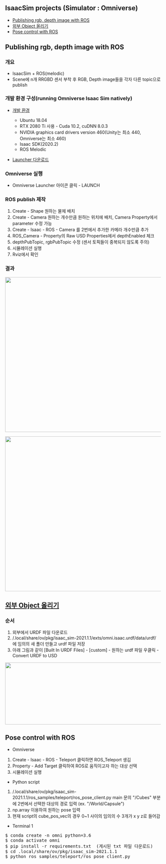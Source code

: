 ## IsaacSim projects (Simulator : Omniverse)

  * [Publishing rgb, depth image with ROS](https://github.com/SungjoonCho/IsaacSim_Omniverse#user-content-publishing-rgb-depth-image-with-ros)
  * [외부 Object 올리기](https://github.com/SungjoonCho/IsaacSim_Omniverse#user-content-%EC%99%B8%EB%B6%80-object-%EC%98%AC%EB%A6%AC%EA%B8%B0) 
  * [Pose control with ROS](https://github.com/SungjoonCho/IsaacSim_Omniverse#pose-control-with-ros)
  
## Publishing rgb, depth image with ROS 

### 개요

* IsaacSim + ROS(melodic)
* Scene에 n개 RRGBD 센서 부착 후 RGB, Depth image들을 각자 다른 topic으로 publish

### 개발 환경 구성(running Omniverse Isaac Sim natively)

* [개발 환경](https://docs.omniverse.nvidia.com/app_isaacsim/app_isaacsim/requirements.html)
  * Ubuntu 18.04
  * RTX 2080 Ti 사용 - Cuda 10.2, cuDNN 8.0.3
  * NVIDIA graphics card drivers version 460(Unity는 최소 440, Omniverse는 최소 460)
  * Isaac SDK(2020.2)
  * ROS Melodic
  
* [Launcher 다운로드](https://docs.omniverse.nvidia.com/app_isaacsim/app_isaacsim/setup.html#isaac-sim-on-omniverse-launcher)

### Omniverse 실행 
  
* Omniverse Launcher 아이콘 클릭 - LAUNCH
  
### ROS publish 제작

  1. Create - Shape 원하는 물체 배치
  2. Create - Camera 원하는 개수만큼 원하는 위치에 배치, Camera Property에서 parameter 수정 가능 
  3. Create - Isaac - ROS - Camera 를 2번에서 추가한 카메라 개수만큼 추가
  4. ROS_Camera - Property의 Raw USD Properties에서 depthEnabled 체크
  5. depthPubTopic, rgbPubTopic 수정 (센서 토픽들이 중복되지 않도록 주의)
  6. 시뮬레이션 실행
  7. Rviz에서 확인
  
### 결과

<p align="center">
  <img width="800" height="500" src="https://user-images.githubusercontent.com/80872528/130381577-26aa054e-38d8-4d47-86c5-0a66bb0c4351.png">
</p>

<p align="center">
  <img width="800" height="500" src="https://user-images.githubusercontent.com/80872528/130381555-2a767427-9979-43b5-8e59-c16c8d1e604f.png">
</p>
  
## [외부 Object 올리기](https://docs.omniverse.nvidia.com/app_isaacsim/app_isaacsim/ext_omni_isaac_urdf.html)

### 순서

1. 외부에서 URDF 파일 다운로드
2. /.local/share/ov/pkg/isaac_sim-2021.1.1/exts/omni.isaac.urdf/data/urdf/ 에 임의의 새 폴더 만들고 urdf 파일 저장
3. 아래 그림과 같이 [Built In URDF Files] - [custom] - 원하는 urdf 파일 우클릭 - Convert URDF to USD


<p align="center">
  <img width="800" height="200" src="https://user-images.githubusercontent.com/80872528/130394320-fb30de93-226d-49b1-bfc9-4e931bbc3817.png">
</p>


## Pose control with ROS

* Omniverse
1. Create - Isaac - ROS - Teleport 클릭하면 ROS_Teleport 생김
2. Property - Add Target 클릭하여 ROS로 움직이고자 하는 대상 선택
3. 시뮬레이션 실행

* Python script
1. /.local/share/ov/pkg/isaac_sim-2021.1.1/ros_samples/teleport/ros_pose_client.py main 문의 "/Cubes" 부분에 2번에서 선택한 대상의 경로 입력 (ex. "/World/Capsule")
2. np.array 이용하여 원하는 pose 입력
3. 현재 script의 cube_pos_vec의 경우 0~1 사이의 임의의 수 3개가 x y z로 들어감

* Terminal 1
<pre>
$ conda create -n omni python=3.6
$ conda activate omni
$ pip install -r requirements.txt  (게시된 txt 파일 다운로드)
$ cd .local/share/ov/pkg/isaac_sim-2021.1.1
$ python ros_samples/teleport/ros_pose_client.py
</pre>

